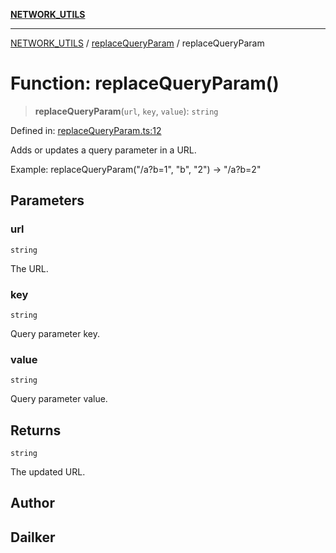 [**NETWORK_UTILS**](../../README.md)

***

[NETWORK_UTILS](../../README.md) / [replaceQueryParam](../README.md) / replaceQueryParam

# Function: replaceQueryParam()

> **replaceQueryParam**(`url`, `key`, `value`): `string`

Defined in: [replaceQueryParam.ts:12](https://github.com/dailker/everyutil/blob/cee559aadda9e0c298e06364cba9020e97a8b19b/src/network/replaceQueryParam.ts#L12)

Adds or updates a query parameter in a URL.

Example: replaceQueryParam("/a?b=1", "b", "2") → "/a?b=2"

## Parameters

### url

`string`

The URL.

### key

`string`

Query parameter key.

### value

`string`

Query parameter value.

## Returns

`string`

The updated URL.

## Author

## Dailker
